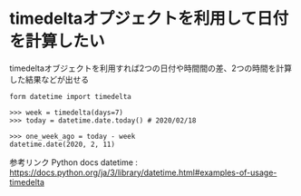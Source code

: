 # timedeltaオプジェクトを利用して日付を計算したい

timedeltaオブジェクトを利用すれば2つの日付や時間間の差、2つの時間を計算した結果などが出せる  

```
form datetime import timedelta

>>> week = timedelta(days=7)
>>> today = datetime.date.today() # 2020/02/18

>>> one_week_ago = today - week
datetime.date(2020, 2, 11)
```
参考リンク
Python docs datetime :
https://docs.python.org/ja/3/library/datetime.html#examples-of-usage-timedelta
